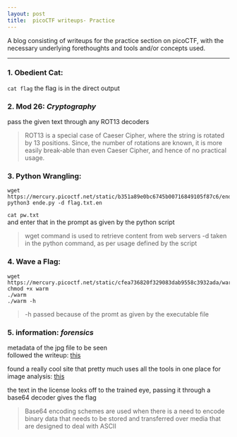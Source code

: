 ```yaml
---
layout: post
title:  picoCTF writeups- Practice
---
```



A blog consisting of writeups for the practice section on picoCTF, with the necessary underlying forethoughts and tools and/or concepts used.

---

### 1. Obedient Cat:  

```cat flag```
the flag is in the direct output  

### 2. Mod 26:  *Cryptography*  

pass the given text through any ROT13 decoders  

> ROT13 is a special case of Caeser Cipher, where the string is rotated by 13 positions. Since, the number of rotations are known, it is more easily break-able than even Caeser Cipher, and hence of no practical usage.  

### 3. Python Wrangling:  

```
wget https://mercury.picoctf.net/static/b351a89e0bc6745b00716849105f87c6/ende.py
python3 ende.py -d flag.txt.en
```

``` cat pw.txt ```  
and enter that in the prompt as given by the python script

> wget command is used to retrieve content from web servers
> -d taken in the python command, as per usage defined by the script  

### 4. Wave a Flag:  

``` 
wget https://mercury.picoctf.net/static/cfea736820f329083dab9558c3932ada/warm  
chmod +x warm  
./warm  
./warm -h
```  

> -h passed because of the promt as given by the executable file  


### 5. information:  *forensics*  

metadata of the jpg file to be seen  
followed the writeup: [this](https://ctftime.org/writeup/26973)  

found a really cool site that pretty much uses all the tools in one place for image analysis: [this](https://aperisolve.fr/96a7f666c0bf82891135e98c8c2e5bea)  

the text in the license looks off to the trained eye, passing it through a base64 decoder gives the flag  

> Base64 encoding schemes are used when there is a need to encode binary data that needs to be stored and transferred over media that are designed to deal with ASCII
